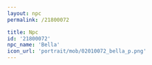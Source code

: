 ```yaml
---
layout: npc
permalink: /21800072

title: Npc
id: '21800072'
npc_name: 'Bella'
icon_url: 'portrait/mob/02010072_bella_p.png'
---
```

